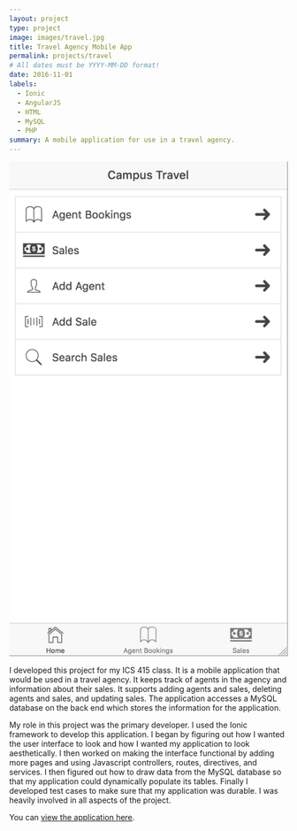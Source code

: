```yaml
---
layout: project
type: project
image: images/travel.jpg
title: Travel Agency Mobile App
permalink: projects/travel
# All dates must be YYYY-MM-DD format!
date: 2016-11-01
labels:
  - Ionic
  - AngularJS
  - HTML
  - MySQL
  - PHP
summary: A mobile application for use in a travel agency.
---
```


<div class="ui small rounded images">
  <img class="ui image" src="../images/travel-agency-screenshot.png">
</div>

I developed this project for my ICS 415 class. It is a mobile application that would be used in a travel agency. It keeps track of agents in the agency and information about their sales. It supports adding agents and sales, deleting agents and sales, and updating sales. The application accesses a MySQL database on the back end which stores the information for the application.

My role in this project was the primary developer. I used the Ionic framework to develop this application. I began by figuring out how I wanted the user interface to look and how I wanted my application to look aesthetically. I then worked on making the interface functional by adding more pages and using Javascript controllers, routes, directives, and services. I then figured out how to draw data from the MySQL database so that my application could dynamically populate its tables. Finally I developed test cases to make sure that my application was durable. I was heavily involved in all aspects of the project.

You can [view the application here](http://jaysonnutt.com/ct-pro/#/page1/page2).
